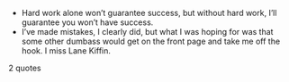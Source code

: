  - Hard work alone won’t guarantee success, but without hard work, I’ll guarantee you won’t have success.
 - I’ve made mistakes, I clearly did, but what I was hoping for was that some other dumbass would get on the front page and take me off the hook. I miss Lane Kiffin.

2 quotes